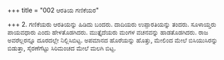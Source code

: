 +++
title = "002 ಆರತಿಯ ಗಣಿಕೆಯರ"

+++
2. ಗಣಿಕೆಯರು ಆರತಿಯನ್ನು ಹಿಡಿದು ಬಂದರು. ದಾದಿಯರು ಉಪ್ಪಾರತಿಯನ್ನು ತಂದರು. ಸೂಳಾಯ್ತರು ಪಾಯವಧಾರು ಎಂದು ಹೇಳತೊಡಗಿದರು. ಮುತ್ತೈದೆಯರು ಮಂಗಳ ವಚನವನ್ನು ಹಾಡತೊಡಗಿದರು. ರಾಜ ಅವರೆಲ್ಲರನ್ನೂ ದೂರದಲ್ಲೇ ನಿಲ್ಲಿಸಿಬಿಟ್ಟ. ಅಪಮಾನದ ಹೊರೆಯನ್ನು ಹೊತ್ತು, ಮೇಲಿಂದ ಮೇಲೆ ಬಿಸಿಯುಸಿರನ್ನು ಬಿಡುತ್ತಾ, ಸೈರಣೆಗೆಟ್ಟು ಸಿರಿಮಂಚದ ಮೇಲೆ ಮಲಗಿ ಬಿಟ್ಟ.